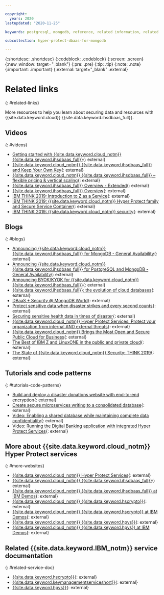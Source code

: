 ```yaml
---

copyright:
  years: 2020
lastupdated: "2020-11-25"

keywords: postgresql, mongodb, reference, related information, related topics, related links, blogs, videos

subcollection: hyper-protect-dbaas-for-mongodb

---
```


{:shortdesc: .shortdesc}
{:codeblock: .codeblock}
{:screen: .screen}
{:new_window: target="_blank"}
{:pre: .pre}
{:tip: .tip}
{:note: .note}
{:important: .important}
{:external: target="_blank" .external}

# Related links
{: #related-links}

More resources to help you learn about securing data and resources with {{site.data.keyword.cloud}} {{site.data.keyword.ihsdbaas_full}}.

## Videos
{: #videos}

- [Getting started with {{site.data.keyword.cloud_notm}} {{site.data.keyword.ihsdbaas_full}}](https://mediacenter.ibm.com/media/0_2wa8vkxt){: external}
- [{{site.data.keyword.cloud_notm}} {{site.data.keyword.ihsdbaas_full}} and Keep Your Own Key](https://youtu.be/DwD_PFXjROM){: external}
- [{{site.data.keyword.cloud_notm}} {{site.data.keyword.ihsdbaas_full}} – flexible pricing & vertical scaling](https://mediacenter.ibm.com/media/1_xr1y01a4){: external}
- [{{site.data.keyword.ihsdbaas_full}} Overview - Extended](https://mediacenter.ibm.com/media/1_qshrbi5f){: external}
- [{{site.data.keyword.ihsdbaas_full}} Overview](https://mediacenter.ibm.com/media/1_na8bdczg){: external}
- [IBM THINK 2019: Introduction to Z as a Service](https://www.ibm.com/events/think/watch/replay/120157283/){: external}
- [IBM THINK 2019: {{site.data.keyword.cloud_notm}} Hyper Protect family and Secure Service Container](https://www.ibm.com/events/think/watch/replay/120171746/){: external}
- [IBM THINK 2019: {{site.data.keyword.cloud_notm}} security](https://www.ibm.com/events/think/watch/replay/120118486/){: external}

## Blogs
{: #blogs}

- [Announcing {{site.data.keyword.cloud_notm}} {{site.data.keyword.ihsdbaas_full}} for MongoDB - General Availability](https://www.ibm.com/blogs/systems/announcing-ibm-cloud-hyper-protect-dbaas-for-mongodb/){: external}
- [Announcing {{site.data.keyword.cloud_notm}} {{site.data.keyword.ihsdbaas_full}} for PostgreSQL and MongoDB - General Availability](https://www.ibm.com/cloud/blog/announcements/announcing-ibm-cloud-hyper-protect-dbaas-postgresql-and-mongodb){: external}
- [Announcing BYOK/KYOK for {{site.data.keyword.cloud_notm}} {{site.data.keyword.ihsdbaas_full}}](https://www.ibm.com/cloud/blog/announcements/ibm-cloud-hyper-protect-dbaas){: external}
- [{{site.data.keyword.ihsdbaas_full}}: the evolution of cloud databases](https://www.ibm.com/blogs/systems/hyper-protect-dbaas-evolution-cloud-databases/){: external}
- [DBaaS + Security @ MongoDB World](https://www.ibm.com/blogs/systems/dbaas-security-mongodb-world/){: external}
- [Protect sensitive data when disaster strikes and every second counts](https://developer.ibm.com/blogs/keep-your-data-secure-when-disaster-strikes/){: external}
- [Securing sensitive health data in times of disaster](https://developer.ibm.com/blogs/tech-times-disaster/){: external}
- [{{site.data.keyword.cloud_notm}} Hyper Protect Services: Protect your organization from internal AND external threats](https://developer.ibm.com/technologies/security/blogs/hyper-protect-services-protect-your-org-from-internal-and-external-threats){: external}
- [{{site.data.keyword.cloud_notm}} Brings the Most Open and Secure Public Cloud for Business](https://www.ibm.com/cloud/blog/announcing-new-public-cloud-capabilities){: external}
- [The Best of IBM Z and LinuxONE in the public and private cloud](https://www.ibm.com/blogs/systems/the-best-of-ibm-z-and-linuxone-in-the-public-and-private-cloud/){: external}
- [The State of {{site.data.keyword.cloud_notm}} Security: THINK 2019](https://www.ibm.com/cloud/blog/cloud-security-right){: external}

## Tutorials and code patterns
{: #tutorials-code-patterns}

- [Build and deploy a disaster donations website with end-to-end encryption](https://developer.ibm.com/patterns/systems-create-a-secure-disaster-donations-website/){: external}
- [Create secure microservices writing to a consolidated database](https://developer.ibm.com/patterns/create-a-secured-microservices-and-deploy-it-to-a-consolidated-database/){: external}
- [Video: Enabling a shared database while maintaining complete data confidentiality](https://www.youtube.com/watch?v=6LH3OhwI83o){: external}
- [Video: Running the Digital Banking application with integrated Hyper Protect Services](https://youtu.be/Ci7UFUG7So4){: external}

## More about {{site.data.keyword.cloud_notm}} Hyper Protect services
{: #more-websites}

- [{{site.data.keyword.cloud_notm}} Hyper Protect Services](https://www.ibm.com/cloud/hyper-protect-services){: external}
- [{{site.data.keyword.cloud_notm}} {{site.data.keyword.ihsdbaas_full}}](https://www.ibm.com/cloud/hyper-protect-dbaas){: external}
- [{{site.data.keyword.cloud_notm}} {{site.data.keyword.ihsdbaas_full}} at IBM Demos](https://www.ibm.com/demos/collection/IBM-Cloud-Hyper-Protect-DBaaS/){: external}
- [{{site.data.keyword.cloud_notm}} {{site.data.keyword.hscrypto}}](https://www.ibm.com/cloud/hyper-protect-crypto){: external}
- [{{site.data.keyword.cloud_notm}} {{site.data.keyword.hscrypto}} at IBM Demos](https://www.ibm.com/demos/collection/IBM-Cloud-Hyper-Protect-Crypto-Services/?lc=null){: external}
- [{{site.data.keyword.cloud_notm}} {{site.data.keyword.hpvs}}](https://www.ibm.com/cloud/hyper-protect-virtual-servers){: external}
- [{{site.data.keyword.cloud_notm}} {{site.data.keyword.hpvs}} at IBM Demos](https://www.ibm.com/demos/collection/IBM-Cloud-Hyper-Protect-Virtual-Server/){: external}

## Related {{site.data.keyword.IBM_notm}} service documentation
{: #related-service-doc}

- [{{site.data.keyword.hscrypto}}](/docs/hs-crypto){: external}
- [{{site.data.keyword.keymanagementserviceshort}}](/docs/key-protect){: external}
- [{{site.data.keyword.hpvs}}](/docs/hp-virtual-servers){: external}
